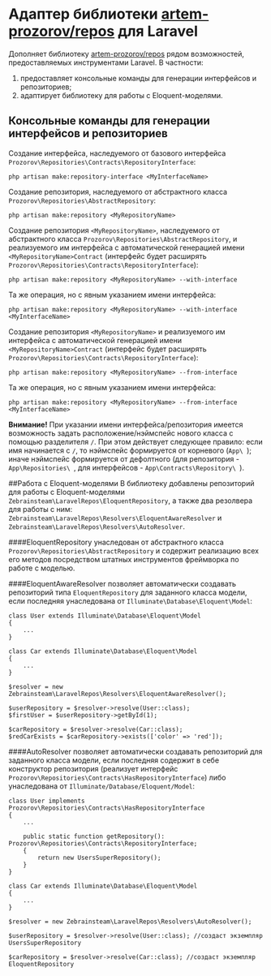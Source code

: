 # Адаптер библиотеки [artem-prozorov/repos](https://github.com/artem-prozorov/repos) для Laravel

Дополняет библиотеку [artem-prozorov/repos](https://github.com/artem-prozorov/repos) рядом возможностей, предоставляемых инструментами Laravel. В частности:
1. предоставляет консольные команды для генерации интерфейсов и репозиториев;
2. адаптирует библиотеку для работы с Eloquent-моделями.

 
## Консольные команды для генерации интерфейсов и репозиториев
Создание интерфейса, наследуемого от базового интерфейса `Prozorov\Repositories\Contracts\RepositoryInterface`:

```
php artisan make:repository-interface <MyInterfaceName>
```

Создание репозитория, наследуемого от абстрактного класса `Prozorov\Repositories\AbstractRepository`:

```
php artisan make:repository <MyRepositoryName>
```
Создание репозитория `<MyRepositoryName>`, наследуемого от абстрактного класса `Prozorov\Repositories\AbstractRepository`, и реализуемого им интерфейса с автоматической генерацией имени `<MyRepositoryName>Contract` (интерфейс будет расширять `Prozorov\Repositories\Contracts\RepositoryInterface`):

```
php artisan make:repository <MyRepositoryName> --with-interface
```

Та же операция, но с явным указанием имени интерфейса:

```
php artisan make:repository <MyRepositoryName> --with-interface <MyInterfaceName>
```

Создание репозитория `<MyRepositoryName>` и реализуемого им интерфейса с автоматической генерацией имени `<MyRepositoryName>Contract` (интерфейс будет расширять `Prozorov\Repositories\Contracts\RepositoryInterface`):

```
php artisan make:repository <MyRepositoryName> --from-interface
```

Та же операция, но с явным указанием имени интерфейса:

```
php artisan make:repository <MyRepositoryName> --from-interface <MyInterfaceName>
```

**Внимание!** При указании имени интерфейса/репозитория имеется возможность задать расположение/нэймспейс нового класса с помощью разделителя `/`. При этом действует следующее правило: если имя начинается с `/`, то нэймспейс формируется от корневого (`App\ `); иначе нэймспейс формируется от дефолтного (для репозитория - `App\Repositories\ `, для интерфейсов - `App\Contracts\Repository\ `).

##Работа с Eloquent-моделями
В библиотеку добавлены репозиторий для работы с Eloquent-моделями `Zebrainsteam\LaravelRepos\EloquentRepository`, а также  два резолвера для работы с ним: `Zebrainsteam\LaravelRepos\Resolvers\EloquentAwareResolver` и `Zebrainsteam\LaravelRepos\Resolvers\AutoResolver`.

####EloquentRepository
 унаследован от абстрактного класса `Prozorov\Repositories\AbstractRepository` и содержит реализацию всех его методов посредством штатных инструментов фреймворка по работе с моделью.
 
####EloquentAwareResolver
позволяет автоматически создавать репозиторий типа `EloquentRepository` для заданного класса модели, если последняя унаследована от `Illuminate\Database\Eloquent\Model`:
```
class User extends Illuminate\Database\Eloquent\Model
{
    ...
}

class Car extends Illuminate\Database\Eloquent\Model
{
    ...
}

$resolver = new Zebrainsteam\LaravelRepos\Resolvers\EloquentAwareResolver();

$userRepository = $resolver->resolve(User::class);
$firstUser = $userRepository->getById(1);

$carRepository = $resolver->resolve(Car::class);
$redCarExists = $carRepository->exists(['color' => 'red']);
```

####AutoResolver
позволяет автоматически создавать репозиторий для заданного класса модели, если последняя содержит в себе конструктор репозитория (реализует интерфейс `Prozorov\Repositories\Contracts\HasRepositoryInterface`) либо 
унаследована от `Illuminate/Database/Eloquent/Model`:
```
class User implements Prozorov\Repositories\Contracts\HasRepositoryInterface
{
    ...

    public static function getRepository(): Prozorov\Repositories\Contracts\RepositoryInterface;
    {
        return new UsersSuperRepository();
    }
}

class Car extends Illuminate\Database\Eloquent\Model
{
    ...
}

$resolver = new Zebrainsteam\LaravelRepos\Resolvers\AutoResolver();

$userRepository = $resolver->resolve(User::class); //создаст экземпляр UsersSuperRepository

$carRepository = $resolver->resolve(Car::class); //создаст экземпляр EloquentRepository

```
